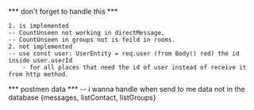 


*** don't forget to handle this ***

    1. is implemented
    -- CountUnseen not working in directMessage,
    -- CountUnseen in groups not is feild in rooms.
    2. not implemented
    -- use const user: UserEntity = req.user (from Body() red) the id inside user.userId 
        - for all places that need the id of user instead of receive it from http method.

    
 
 
 
 
  *** postmen data ***
 -- i wanna handle when send to me data not in the database {messages, listContact, listGroups}
